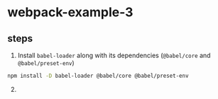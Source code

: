 # webpack-example-3


## steps

1. Install `babel-loader` along with its dependencies (`@babel/core` and `@babel/preset-env`)
```bash
npm install -D babel-loader @babel/core @babel/preset-env
```

2. 